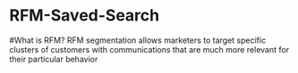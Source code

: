 # RFM-Saved-Search

#What is RFM?
RFM segmentation allows marketers to target specific clusters of customers with communications that are much more relevant for their particular behavior

